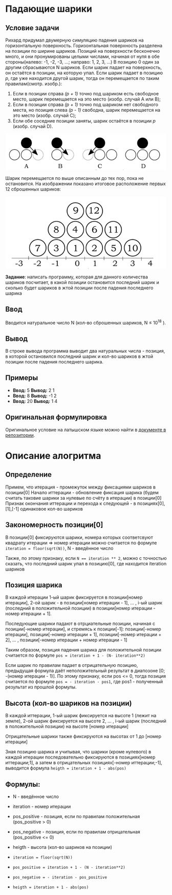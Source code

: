 # Падающие шарики

## Условие задачи
Рихард придумал двумерную симуляцию падения шариков на горизонтальную поверхность. Горизонтальная поверхность разделена на позиции по ширине щариков. Позиций на поверхности бесконечно много, и они пронумированы целыми числами, начиная от нуля в обе стороны(налево: -1, -2, -3, ...; направо: 1, 2, 3, ...)
В позицию 0 один за другим сбрасываются N шариков. Если шарик падает на поверхность, он остаётся в позиции, на которую упал. Если шарик падает в позицию *p*, где уже находится другой шарик, тогда он перемещается по таким правилам(смотр. изобр.):
1. Если в позиции справа *(p + 1)* точно под шариком есть свободное место, шарик перемещается на это место (изобр. случай A или B);
2. Если в позиции справа *(p + 1)* точно под шариком нет свободного места, но позиция слева *(p - 1)* свободна, шарик перемещается на это место (изобр. случай C);
3. Если обе соседние позиции заняты, шарик остаётся в позиции *p* (изобр. случай D).

![Falling rules](/docs/falling_rules.png)

Шарик перемещается по выше описанным до тех пор, пока не остановится. На изображении показано итоговое расположение первых 12 сброшенных шариков:

![Positions of first 12 balls](/docs/12_balls.png)

**Задание**: написать программу, которая для данного количества шариков посчитает, в какой позиции остановится последний шарик и сколько будет шариков в жтой позиции после падения последнего шарика

## Ввод
Вводится натуральное число N (кол-во сброшенных шариков, N ≤ 10<sup>18</sup> ).

## Вывод
В строке вывода программа выводит два натуральных числа - позиция, в которой остановился последний шарик и кол-во шариков в жтой позиции после падения последнего шарика.

## Примеры
- **Ввод:** 5	**Вывод:** 2 1
- **Ввод:** 8	**Вывод:** -1 2
- **Ввод:** 20	**Вывод:** 1 4

## Оригинальная формулировка
Оригинальное условие на латышском языке можно найти в [документе в репозитории](docs/Novads2023_Bumbinas.pdf).

# Описание алогритма

## Определение
Примем, что итерация - промежуток между фиксациями шариков в позиции[0]
Начало иттерации - обновление фиксация шарика (будем считать таковие шарики за нулевые по счёту в итерации) в позиции[0]
Признак окончания иттерации и перехода к следующей - в позициях[0],[1],[-1] одинаковое кол-во шариков

## Закономерность позиции[0]
В позиции[0] фиксируются шарики, номера которых соответсвуют квадрату итерации =>
номер итерации можно считается по формуле `iteration = floor(sqrt(N))`, N - введённое число

Также, по этому признаку, если `N == iteration ** 2`, можно с точностью сказать, что последний шарик упал в позицию[0],
где находится iteration шариков

## Позиция шарика
В каждой итерации 1-ый шарик фиксируется в позиции[номер итерации], 2-ой шарик - в позиции[номер итерации - 1],  ... ,
i-ый шарик (последний в положительной позиции) в позиции[номер итерации - номер итерации + 1].

Последующие шарики падают в отрциательные позиции, начиная с позиции[-номер итерации], и стремясь к позиции[-1]:
позиции[-номер итерации], позиции[-номер итерации + 1], позиции[-номер итерации + 2], ... , позиции[-номер итерации + номер итерации - 1]

Таким образом, позиция падения шарика для положительной позиции считается по формуле `pos = iteration + 1 - (N- iteration**2)`

Если шарик по правилам падает в отрицательную позицию, предыдущая формула даёт неположительный результат в диапозоне [0; -(номер итерации - 1)].
По этому признаку, если pos <= 0, тогда позиция считается по формуле `pos = - iteration - pos1`,
где pos1 - полученный результат из прошлой формулы.

## Высота (кол-во шариков на позиции)
В каждой иттерации, 1-ый шарик фиксируется на высоте 1 (лежит на земле), 2-ой шарик фиксируется на высоте 2, ... ,
i-ый шарик (последний в положительной позиции) на высоте [номер итерации]

Отрицательные шарики также фиксируются на высотах от 1 до [номер итерации]

Зная позицию шарика и учитывая, что шарики (кроме нулевого)
в каждой итерации последовательно фиксируются в позициях[номер иттерации;1],
а затем в отрицательных позициях[-номер иттерации;-1],
выводится формула `heigth = iteration + 1 - abs(pos)`

## Формулы:
* N - введённое число
* iteration - номер итерации
* pos_positive - позиция, если по правилам положительная (pos_positive > 0)
* pos_negative - позиция, если по правилам отрицательная (pos_positive <= 0)
* heigth - высота (кол-во шариков на позиции)
  
* `iteration = floor(sqrt(N))`
* `pos_positive = iteration + 1 - (N - iteration**2)`
* `pos_negative = - iteration - pos_positive`
* `heigth = iteration + 1 - abs(pos)`